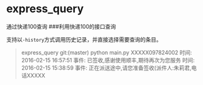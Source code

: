 # express_query
通过快递100查询
###利用快递100的接口查询

支持以`-history`方式调用历史记录，并直接选择需要查询的条目。

> express_query git:(master) python main.py XXXXX097824002
>时间:  2016-02-15 16:57:51
>事件:  已签收,感谢使用顺丰,期待再次为您服务
>时间:  2016-02-15 15:38:59
>事件:  正在派送途中,请您准备签收(派件人:朱莉君,电话XXXXX
